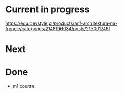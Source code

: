# Current in progress

https://edu.devstyle.pl/products/anf-architektura-na-froncie/categories/2148196034/posts/2150017461

# Next

# Done

- m1 course
